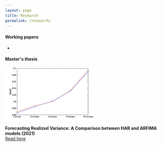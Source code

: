 ```yaml
---
layout: page
title: Research
permalink: /research/
---
```

#### Working papers
-

#### Master's thesis

<img src="https://github.com/ajda-marjanovic/ajda-marjanovic.github.io/blob/master/images/intervals.png?raw=true" width="300">  

**Forecasting Realized Variance: A Comparison between HAR and ARFIMA models (2021)**   
[Read here](http://www.cek.ef.uni-lj.si/magister/marjanovic4166-B.pdf)
